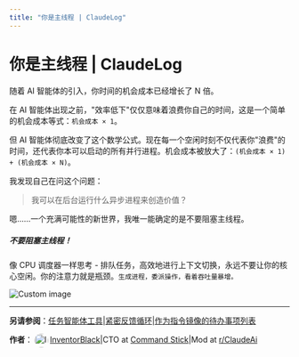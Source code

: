 ```yaml
---
title: "你是主线程 | ClaudeLog"
---
```


# 你是主线程 | ClaudeLog

随着 AI 智能体的引入，你时间的机会成本已经增长了 N 倍。

在 AI 智能体出现之前，"效率低下"仅仅意味着浪费你自己的时间，这是一个简单的机会成本等式：`机会成本 × 1`。

但 AI 智能体彻底改变了这个数学公式。现在每一个空闲时刻不仅代表你"浪费"的时间，还代表你本可以启动的所有并行进程。机会成本被放大了：`(机会成本 × 1) + (机会成本 × N)`。

我发现自己在问这个问题：

> 我可以在后台运行什么异步进程来创造价值？

嗯……一个充满可能性的新世界，我唯一能确定的是不要阻塞主线程。

##### 不要阻塞主线程！

像 CPU 调度器一样思考 - 排队任务，高效地进行上下文切换，永远不要让你的核心空闲。你的注意力就是瓶颈。`生成进程，委派操作，看着吞吐量暴增。`

<img src="/img/discovery/022_excite_orange.png" alt="Custom image" style="max-width: 165px; height: auto;" />

* * *

**另请参阅**：[任务智能体工具](/mechanics-task-agent-tools/)|[紧密反馈循环](/mechanics-tight-feedback-loops/)|[作为指令镜像的待办事项列表](/mechanics-todo-lists-as-instruction-mirrors/)

**作者**：[<img src="/img/claudes-greatest-soldier.png" alt="InventorBlack profile" style="width: 25px; height: 25px; display: inline-block; vertical-align: middle; margin: 0 3px; border-radius: 50%;" />InventorBlack](https://www.linkedin.com/in/wilfredkasekende/)|CTO at [Command Stick](https://commandstick.com)|Mod at [r/ClaudeAi](https://reddit.com/r/ClaudeAI)
